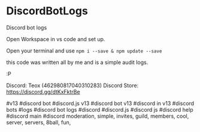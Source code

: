 # DiscordBotLogs
Discord bot logs


Open Workspace in vs code and set up.

Open your terminal and use ```npm i --save & npm update --save```

this code was written all by me and is a simple audit logs.

:P

Discord: Teox (462980817040310283)
Discord Store: https://discord.gg/dtKxFktrBe











#v13
#discord bot
#discord.js v13
#discord bot v13
#discord in v13
#discord bots
#logs
#discord bot logs
#discord 
#discord.js
#discord js
#discord help
#discord main
#discord moderation, simple, invites, guild, members, cool, server, servers, 8ball, fun, 
